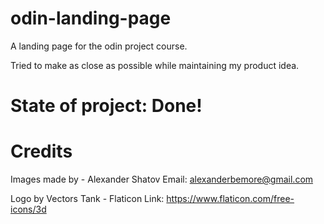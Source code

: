 # odin-landing-page
A landing page for the odin project course.

Tried to make as close as possible while maintaining my product idea.

# State of project: Done!

# Credits
Images made by - Alexander Shatov
Email: alexanderbemore@gmail.com

Logo by Vectors Tank - Flaticon
Link: https://www.flaticon.com/free-icons/3d